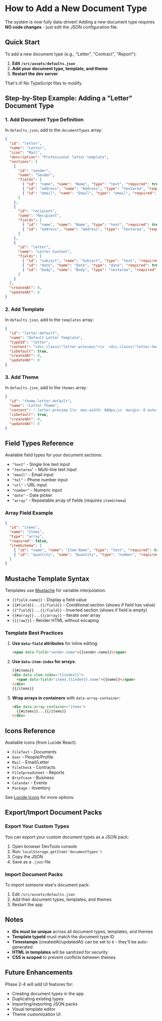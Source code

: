 # How to Add a New Document Type

The system is now fully data-driven! Adding a new document type requires **NO code changes** - just edit the JSON configuration file.

## Quick Start

To add a new document type (e.g., "Letter", "Contract", "Report"):

1. **Edit `/src/assets/defaults.json`**
2. **Add your document type, template, and theme**
3. **Restart the dev server**

That's it! No TypeScript files to modify.

## Step-by-Step Example: Adding a "Letter" Document Type

### 1. Add Document Type Definition

In `defaults.json`, add to the `documentTypes` array:

```json
{
  "id": "letter",
  "name": "Letter",
  "icon": "Mail",
  "description": "Professional letter template",
  "sections": [
    {
      "id": "sender",
      "name": "Sender",
      "fields": [
        { "id": "name", "name": "Name", "type": "text", "required": true },
        { "id": "address", "name": "Address", "type": "textarea", "required": false },
        { "id": "email", "name": "Email", "type": "email", "required": false }
      ]
    },
    {
      "id": "recipient",
      "name": "Recipient",
      "fields": [
        { "id": "name", "name": "Name", "type": "text", "required": true },
        { "id": "address", "name": "Address", "type": "textarea", "required": false }
      ]
    },
    {
      "id": "letter",
      "name": "Letter Content",
      "fields": [
        { "id": "subject", "name": "Subject", "type": "text", "required": true },
        { "id": "date", "name": "Date", "type": "date", "required": true },
        { "id": "body", "name": "Body", "type": "textarea", "required": true }
      ]
    }
  ],
  "createdAt": 0,
  "updatedAt": 0
}
```

### 2. Add Template

In `defaults.json`, add to the `templates` array:

```json
{
  "id": "letter-default",
  "name": "Default Letter Template",
  "typeId": "letter",
  "content": "<div class=\"letter-preview\">\n  <div class=\"letter-header\">\n    <div><span data-field=\"sender.name\">{{sender.name}}</span></div>\n    <div><span data-field=\"sender.address\">{{sender.address}}</span></div>\n  </div>\n  \n  <div class=\"letter-date\"><span data-field=\"letter.date\">{{letter.date}}</span></div>\n  \n  <div class=\"letter-recipient\">\n    <div><span data-field=\"recipient.name\">{{recipient.name}}</span></div>\n    <div><span data-field=\"recipient.address\">{{recipient.address}}</span></div>\n  </div>\n  \n  <div class=\"letter-subject\">Subject: <span data-field=\"letter.subject\">{{letter.subject}}</span></div>\n  \n  <div class=\"letter-body\"><span data-field=\"letter.body\">{{letter.body}}</span></div>\n</div>",
  "isDefault": true,
  "createdAt": 0,
  "updatedAt": 0
}
```

### 3. Add Theme

In `defaults.json`, add to the `themes` array:

```json
{
  "id": "theme-letter-default",
  "name": "Letter Theme",
  "content": ".letter-preview {\n  max-width: 800px;\n  margin: 0 auto;\n  padding: 40px;\n  font-family: 'Times New Roman', serif;\n  line-height: 1.6;\n}\n\n.letter-header {\n  margin-bottom: 30px;\n}\n\n.letter-date {\n  margin: 20px 0;\n  text-align: right;\n}\n\n.letter-recipient {\n  margin: 30px 0;\n}\n\n.letter-subject {\n  margin: 20px 0;\n  font-weight: bold;\n}\n\n.letter-body {\n  margin-top: 30px;\n  white-space: pre-line;\n}",
  "isDefault": true,
  "createdAt": 0,
  "updatedAt": 0
}
```

## Field Types Reference

Available field types for your document sections:

- `"text"` - Single line text input
- `"textarea"` - Multi-line text input
- `"email"` - Email input
- `"tel"` - Phone number input
- `"url"` - URL input
- `"number"` - Numeric input
- `"date"` - Date picker
- `"array"` - Repeatable array of fields (requires `itemSchema`)

### Array Field Example

```json
{
  "id": "items",
  "name": "Items",
  "type": "array",
  "required": false,
  "itemSchema": [
    { "id": "name", "name": "Item Name", "type": "text", "required": true },
    { "id": "quantity", "name": "Quantity", "type": "number", "required": true }
  ]
}
```

## Mustache Template Syntax

Templates use [Mustache](https://mustache.github.io/) for variable interpolation:

- `{{field.name}}` - Display a field value
- `{{#field}}...{{/field}}` - Conditional section (shows if field has value)
- `{{^field}}...{{/field}}` - Inverted section (shows if field is empty)
- `{{#array}}...{{/array}}` - Iterate over array
- `{{{raw}}}` - Render HTML without escaping

### Template Best Practices

1. **Use `data-field` attributes** for inline editing:
   ```html
   <span data-field="sender.name">{{sender.name}}</span>
   ```

2. **Use `data-item-index` for arrays**:
   ```html
   {{#items}}
   <div data-item-index="{{index}}">
     <span data-field="items.{{index}}.name">{{name}}</span>
   </div>
   {{/items}}
   ```

3. **Wrap arrays in containers** with `data-array-container`:
   ```html
   <div data-array-container="items">
     {{#items}}...{{/items}}
   </div>
   ```

## Icons Reference

Available icons (from Lucide React):

- `FileText` - Documents
- `User` - People/Profile
- `Mail` - Email/Letter
- `FileCheck` - Contracts
- `FileSpreadsheet` - Reports
- `Briefcase` - Business
- `Calendar` - Events
- `Package` - Inventory

See [Lucide Icons](https://lucide.dev/icons/) for more options.

## Export/Import Document Packs

### Export Your Custom Types

You can export your custom document types as a JSON pack:

1. Open browser DevTools console
2. Run: `localStorage.getItem('documentTypes')`
3. Copy the JSON
4. Save as a `.json` file

### Import Document Packs

To import someone else's document pack:

1. Edit `/src/assets/defaults.json`
2. Add their document types, templates, and themes
3. Restart the app

## Notes

- **IDs must be unique** across all document types, templates, and themes
- **Template typeId** must match the document type ID
- **Timestamps** (createdAt/updatedAt) can be set to `0` - they'll be auto-generated
- **HTML in templates** will be sanitized for security
- **CSS is scoped** to prevent conflicts between themes

## Future Enhancements

Phase 2-4 will add UI features for:
- Creating document types in the app
- Duplicating existing types
- Importing/exporting JSON packs
- Visual template editor
- Theme customization UI
